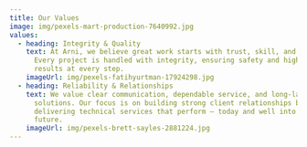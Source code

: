 ```yaml
---
title: Our Values
image: img/pexels-mart-production-7640992.jpg
values:
  - heading: Integrity & Quality
    text: At Arni, we believe great work starts with trust, skill, and commitment.
      Every project is handled with integrity, ensuring safety and high-quality
      results at every step.
    imageUrl: img/pexels-fatihyurtman-17924298.jpg
  - heading: Reliability & Relationships
    text: We value clear communication, dependable service, and long-lasting
      solutions. Our focus is on building strong client relationships by
      delivering technical services that perform — today and well into the
      future.
    imageUrl: img/pexels-brett-sayles-2881224.jpg
---
```

